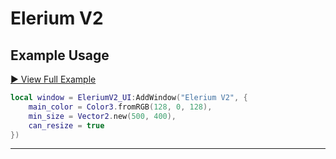 # Elerium V2

## Example Usage

[▶ View Full Example](src/example.lua)

```lua
local window = EleriumV2_UI:AddWindow("Elerium V2", {
    main_color = Color3.fromRGB(128, 0, 128),
    min_size = Vector2.new(500, 400),
    can_resize = true
})
```

---